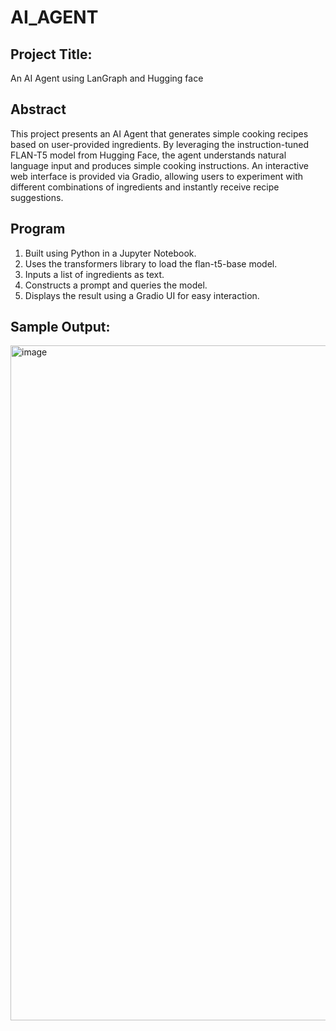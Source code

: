 # AI_AGENT
## Project Title:
An AI Agent using LanGraph and Hugging face 
## Abstract
This project presents an AI Agent that generates simple cooking recipes based on user-provided ingredients. By leveraging the instruction-tuned FLAN-T5 model from Hugging Face, the agent understands natural language input and produces simple cooking instructions. An interactive web interface is provided via Gradio, allowing users to experiment with different combinations of ingredients and instantly receive recipe suggestions.

## Program
1. Built using Python in a Jupyter Notebook.
2. Uses the transformers library to load the flan-t5-base model.
3. Inputs a list of ingredients as text.
4. Constructs a prompt and queries the model.
5. Displays the result using a Gradio UI for easy interaction.

## Sample Output:
<img width="1920" height="1080" alt="image" src="https://github.com/user-attachments/assets/f87c4445-23e0-4d97-ba3a-d26b03c4ea09" />
